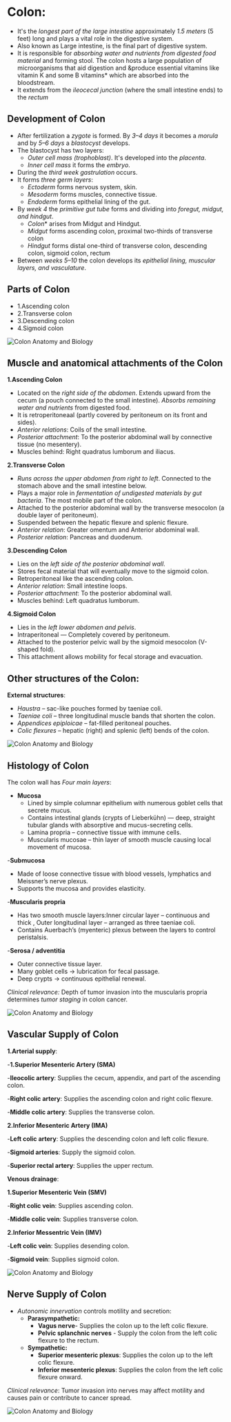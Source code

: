 # Colon:
- It's the *longest part of the large intestine* approximately *1.5 meters* (5 feet) long and plays a vital role in the digestive system.
- Also known as Large intestine, is the final part of digestive system.
- It is responsible for *absorbing water and nutrients from digested food material* and forming stool. The colon hosts a large population of microorganisms that aid digestion and &produce essential vitamins like vitamin K and some B vitamins* which are absorbed into the bloodstream.
- It extends from the *ileocecal junction* (where the small intestine ends) to the *rectum*
## Development of Colon
- After fertilization a *zygote* is formed. By *3–4 days* it becomes a *morula* and by *5–6 days* a *blastocyst* develops.
- The blastocyst has two layers:
    - *Outer cell mass (trophoblast)*. It's developed into the *placenta*.
    - *Inner cell mass* it forms the *embryo*.
- During the *third week* *gastrulation* occurs.
- It forms *three germ layers*:
    - *Ectoderm* forms nervous system, skin.
    - *Mesoderm* forms muscles, connective tissue.
    - *Endoderm* forms epithelial lining of the gut.
- By *week 4* the *primitive gut tube* forms and dividing into *foregut, midgut, and hindgut*.
    - *Colon** arises from Midgut and Hindgut.
    - *Midgut* forms ascending colon, proximal two-thirds of transverse colon
    - *Hindgut* forms distal one-third of transverse colon, descending colon, sigmoid colon, rectum
- Between *weeks 5–10* the colon develops its *epithelial lining, muscular layers, and vasculature*.
  
## Parts of Colon
- 1.Ascending colon
- 2.Transverse colon 
- 3.Descending colon 
- 4.Sigmoid colon

![Colon Anatomy and Biology](./images/Colon_parts.jpg)

## Muscle and anatomical attachments of the Colon 
**1.Ascending Colon**
  - Located on the *right side of the abdomen*. Extends upward from the cecum (a pouch connected to the small intestine). *Absorbs remaining water and nutrients* from digested food. 
  - It is retroperitoneaal (partly covered by peritoneum on its front and sides).
  - *Anterior relations*: Coils of the small intestine.
  - *Posterior attachment*: To the posterior abdominal wall by connective tissue (no mesentery).
  - Muscles behind: Right quadratus lumborum and iliacus.
    
**2.Transverse Colon**
  - *Runs across the upper abdomen from right to left*. Connected to the stomach above and the small intestine below.
  - Plays a major role in *fermentation of undigested materials by gut bacteria*. The most mobile part of the colon. 
  - Attached to the posterior abdominal wall by the transverse mesocolon (a double layer of peritoneum).
  - Suspended between the hepatic flexure and splenic flexure.
  - *Anterior relation*: Greater omentum and Anterior abdominal wall.
  - *Posterior relation*: Pancreas and duodenum.
    
**3.Descending Colon**
  - Lies on the *left side of the posterior abdominal wall*.
  - Stores fecal material that will eventually move to the sigmoid colon.
  - Retroperitoneal like the ascending colon.
  - *Anterior relation*: Small intestine loops.
  - *Posterior attachment*: To the posterior abdominal wall.
  - Muscles behind: Left quadratus lumborum.
    
**4.Sigmoid Colon**
 - Lies in the *left lower abdomen and pelvis*.
 - Intraperitoneal — Completely covered by peritoneum.
 - Attached to the posterior pelvic wall by the sigmoid mesocolon (V-shaped fold).
 - This attachment allows mobility for fecal storage and evacuation.

## Other structures of the Colon:
 **External structures**:
  - *Haustra* – sac-like pouches formed by taeniae coli.
  - *Taeniae coli* – three longitudinal muscle bands that shorten the colon.
  - *Appendices epiploicae* – fat-filled peritoneal pouches.
  - *Colic flexures* – hepatic (right) and splenic (left) bends of the colon.

![Colon Anatomy and Biology](./images/Colon_anatomy.jpg)

## Histology of Colon
The colon wall has *Four main layers*:
- **Mucosa**
  - Lined by simple columnar epithelium with numerous goblet cells that secrete mucus.
  - Contains intestinal glands (crypts of Lieberkühn) — deep, straight tubular glands with absorptive and mucus-secreting cells.
  - Lamina propria – connective tissue with immune cells.
  - Muscularis mucosae – thin layer of smooth muscle causing local movement of mucosa.

-**Submucosa**
  - Made of loose connective tissue with blood vessels, lymphatics and Meissner’s nerve plexus.
  - Supports the mucosa and provides elasticity.
   
-**Muscularis propria**
  - Has two smooth muscle layers:Inner circular layer – continuous and thick , Outer longitudinal layer – arranged as three taeniae coli.
  - Contains Auerbach’s (myenteric) plexus between the layers to control peristalsis.
  
-**Serosa / adventitia** 
  - Outer connective tissue layer. 
  - Many goblet cells → lubrication for fecal passage.
  - Deep crypts → continuous epithelial renewal.

*Clinical relevance:* Depth of tumor invasion into the muscularis propria determines *tumor staging* in colon cancer.

![Colon Anatomy and Biology](./images/Colon_histology1.jpg)

## Vascular Supply of Colon

 **1.Arterial supply**:
   
   -**1.Superior Mesenteric Artery (SMA)**
    
   -**Ileocolic artery**: Supplies the cecum, appendix, and part of the ascending colon. 
       
   -**Right colic artery**: Supplies the ascending colon and right colic flexure.
       
   -**Middle colic artery**: Supplies the transverse colon.
      
  **2.Inferior Mesenteric Artery (IMA)**
  
   -**Left colic artery**: Supplies the descending colon and left colic flexure.
    
   -**Sigmoid arteries**: Supply the sigmoid colon.
    
   -**Superior rectal artery**: Supplies the upper rectum. 
      
**Venous drainage**:

  **1.Superior Mesenteric Vein (SMV)**
  
   -**Right colic vein**: Supplies ascending colon.
      
   -**Middle colic vein**: Supplies transverse colon.
      
 **2.Inferior Messentric Vein (IMV)**
 
   -**Left colic vein**: Supplies desending colon.
      
   -**Sigmoid vein**: Supplies sigmoid colon.

![Colon Anatomy and Biology](./images/Vascular_supply.jpg)

## Nerve Supply of Colon
- *Autonomic innervation* controls motility and secretion:
  - **Parasympathetic:**
     - **Vagus nerve**- Supplies the colon up to the left colic flexure.
     - **Pelvic splanchnic nerves** - Supply the colon from the left colic flexure to the rectum.​
  - **Sympathetic:**
     - **Superior mesenteric plexus**: Supplies the colon up to the left colic flexure.​
     - **Inferior mesenteric plexus**: Supplies the colon from the left colic flexure onward.

*Clinical relevance*: Tumor invasion into nerves may affect motility and causes pain or contribute to cancer spread.

![Colon Anatomy and Biology](./images/nerve_supply.jpg)


  

